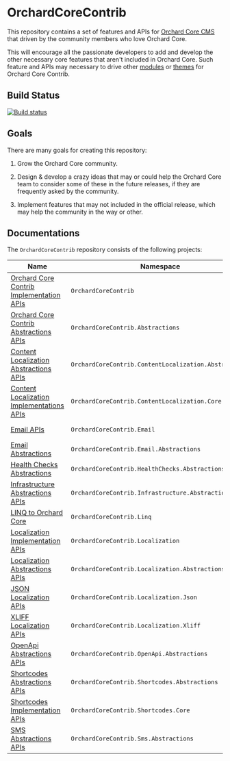 # OrchardCoreContrib

This repository contains a set of features and APIs for [Orchard Core CMS](https://github.com/OrchardCMS/OrchardCore) that driven by the community members who love Orchard Core.

This will encourage all the passionate developers to add and develop the other necessary core features that aren't included in Orchard Core. Such feature and APIs may necessary to drive other [modules](https://github.com/OrchardCoreContrib/OrchardCoreContrib.Modules) or [themes](https://github.com/OrchardCoreContrib/OrchardCoreContrib.Themes) for Orchard Core Contrib.

## Build Status

[![Build status](https://github.com/OrchardCoreContrib/OrchardCoreContrib/actions/workflows/build.yml/badge.svg)](https://github.com/OrchardCoreContrib/OrchardCoreContrib/actions?query=workflow%3A%22Orchard+Core+Contrib%22)

## Goals

There are many goals for creating this repository:

1. Grow the Orchard Core community.

2. Design & develop a crazy ideas that may or could help the Orchard Core team to consider some of these in the future releases, if they are frequently asked by the community.

3. Implement features that may not included in the official release, which may help the community in the way or other.

## Documentations

The `OrchardCoreContrib` repository consists of the following projects:

| Name | Namespace | NuGet |
| --- | --- | --- |
| [Orchard Core Contrib Implementation APIs](src/OrchardCoreContrib/README.md) | `OrchardCoreContrib` ||
| [Orchard Core Contrib Abstractions APIs](src/OrchardCoreContrib.Abstractions/README.md) | `OrchardCoreContrib.Abstractions` | [![NuGet](https://img.shields.io/nuget/v/OrchardCoreContrib.Abstractions.svg)](https://www.nuget.org/packages/OrchardCoreContrib.Abstractions) |
| [Content Localization Abstractions APIs](src/OrchardCoreContrib.ContentLocalization.Abstractions/README.md) | `OrchardCoreContrib.ContentLocalization.Abstractions` | [![NuGet](https://img.shields.io/nuget/v/OrchardCoreContrib.ContentLocalization.Abstractions.svg)](https://www.nuget.org/packages/OrchardCoreContrib.ContentLocalization.Abstractions) |
| [Content Localization Implementations APIs](src/OrchardCoreContrib.ContentLocalization.Core/README.md) | `OrchardCoreContrib.ContentLocalization.Core` | [![NuGet](https://img.shields.io/nuget/v/OrchardCoreContrib.ContentLocalization.Core.svg)](https://www.nuget.org/packages/OrchardCoreContrib.ContentLocalization.Core) |
| [Email APIs](src/OrchardCoreContrib.Email/README.md) | `OrchardCoreContrib.Email` | [![NuGet](https://img.shields.io/nuget/v/OrchardCoreContrib.Email.svg)](https://www.nuget.org/packages/OrchardCoreContrib.Email) |
| [Email Abstractions](src/OrchardCoreContrib.Email.Abstractions/README.md) | `OrchardCoreContrib.Email.Abstractions` | [![NuGet](https://img.shields.io/nuget/v/OrchardCoreContrib.Email.Abstractions.svg)](https://www.nuget.org/packages/OrchardCoreContrib.Email.Abstractions) |
| [Health Checks Abstractions](src/OrchardCoreContrib.HealthChecks.Abstractions/README.md) | `OrchardCoreContrib.HealthChecks.Abstractions` | [![NuGet](https://img.shields.io/nuget/v/OrchardCoreContrib.HealthChecks.Abstractions.svg)](https://www.nuget.org/packages/OrchardCoreContrib.HealthChecks.Abstractions) |
| [Infrastructure Abstractions APIs](src/OrchardCoreContrib.Infrastructure.Abstractions/README.md) | `OrchardCoreContrib.Infrastructure.Abstractions` | [![NuGet](https://img.shields.io/nuget/v/OrchardCoreContrib.Infrastructure.Abstractions.svg)](https://www.nuget.org/packages/OrchardCoreContrib.Infrastructure.Abstractions) |
| [LINQ to Orchard Core](src/OrchardCoreContrib.Linq/README.md) | `OrchardCoreContrib.Linq` | [![NuGet](https://img.shields.io/nuget/v/OrchardCoreContrib.Linq.svg)](https://www.nuget.org/packages/OrchardCoreContrib.Linq) |
| [Localization Implementation APIs](src/OrchardCoreContrib.Localization/README.md) | `OrchardCoreContrib.Localization` | [![NuGet](https://img.shields.io/nuget/v/OrchardCoreContrib.Localization.svg)](https://www.nuget.org/packages/OrchardCoreContrib.Localization) |
| [Localization Abstractions APIs](src/OrchardCoreContrib.Localization.Abstractions/README.md) | `OrchardCoreContrib.Localization.Abstractions` | [![NuGet](https://img.shields.io/nuget/v/OrchardCoreContrib.Localization.Abstractions.svg)](https://www.nuget.org/packages/OrchardCoreContrib.Localization.Abstractions) |
| [JSON Localization APIs](src/OrchardCoreContrib.Localization.Json/README.md) | `OrchardCoreContrib.Localization.Json` | [![NuGet](https://img.shields.io/nuget/v/OrchardCoreContrib.Localization.Json.svg)](https://www.nuget.org/packages/OrchardCoreContrib.Localization.Json) |
| [XLIFF Localization APIs](src/OrchardCoreContrib.Localization.Xliff/README.md) | `OrchardCoreContrib.Localization.Xliff` | [![NuGet](https://img.shields.io/nuget/v/OrchardCoreContrib.Localization.Xliff.svg)](https://www.nuget.org/packages/OrchardCoreContrib.Localization.Xliff) |
| [OpenApi Abstractions APIs](src/OrchardCoreContrib.OpenApi.Abstractions/README.md) | `OrchardCoreContrib.OpenApi.Abstractions` | [![NuGet](https://img.shields.io/nuget/v/OrchardCoreContrib.OpenApi.Abstractions.svg)](https://www.nuget.org/packages/OrchardCoreContrib.OpenApi.Abstractions) |
| [Shortcodes Abstractions APIs](src/OrchardCoreContrib.Shortcodes.Abstractions/README.md) | `OrchardCoreContrib.Shortcodes.Abstractions` | [![NuGet](https://img.shields.io/nuget/v/OrchardCoreContrib.Shortcodes.Abstractions.svg)](https://www.nuget.org/packages/OrchardCoreContrib.Shortcodes.Abstractions) |
| [Shortcodes Implementation APIs](src/OrchardCoreContrib.Shortcodes.Core/README.md) | `OrchardCoreContrib.Shortcodes.Core` | [![NuGet](https://img.shields.io/nuget/v/OrchardCoreContrib.Shortcodes.Core.svg)](https://www.nuget.org/packages/OrchardCoreContrib.Shortcodes.Core) |
| [SMS Abstractions APIs](src/OrchardCoreContrib.Sms.Abstractions/README.md) | `OrchardCoreContrib.Sms.Abstractions` | [![NuGet](https://img.shields.io/nuget/v/OrchardCoreContrib.Sms.Abstractions.svg)](https://www.nuget.org/packages/OrchardCoreContrib.Sms.Abstractions) |
